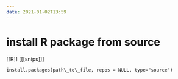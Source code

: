 ```yaml
---
date: 2021-01-02T13:59
---
```


# install R package from source

[[R]]
[[[snips]]]

```
install.packages(path\_to\_file, repos = NULL, type="source")
```
